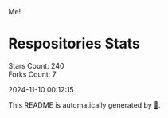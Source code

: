 Me!

# Respositories Stats
Stars Count: 240  
Forks Count: 7

2024-11-10 00:12:15  

This README is automatically generated by [🐰](https://github.com/rnitta/rnitta).
